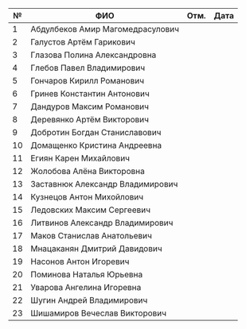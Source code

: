 | №   | ФИО                              | Отм. | Дата |
| --- | -------------------------------- | :--: | :--: |
| 1   | Абдулбеков Амир Магомедрасулович |      |      |
| 2   | Галустов Артём Гарикович         |      |      |
| 3   | Глазова Полина Александровна     |      |      |
| 4   | Глебов Павел Владимирович        |      |      |
| 5   | Гончаров Кирилл Романович        |      |      |
| 6   | Гринев Константин Антонович      |      |      |
| 7   | Дандуров Максим Романович        |      |      |
| 8   | Деревянко Артём Викторович       |      |      |
| 9   | Добротин Богдан Станиславович    |      |      |
| 10  | Домащенко Кристина Андреевна     |      |      |
| 11  | Егиян Карен Михайлович           |      |      |
| 12  | Жолобова Алёна Викторовна        |      |      |
| 13  | Заставнюк Александр Владимирович |      |      |
| 14  | Кузнецов Антон Михойлович        |      |      |
| 15  | Ледовских Максим Сергеевич       |      |      |
| 16  | Литвинов Александр Владимирович  |      |      |
| 17  | Маков Станислав Анатольевич      |      |      |
| 18  | Мнацаканян Дмитрий Давидович     |      |      |
| 19  | Насонов Антон Игоревич           |      |      |
| 20  | Поминова Наталья Юрьевна         |      |      |
| 21  | Уварова Ангелина Игоревна        |      |      |
| 22  | Шугин Андрей Владимирович        |      |      |
| 23  | Шишамиров Вечеслав Викторович    |      |      |
